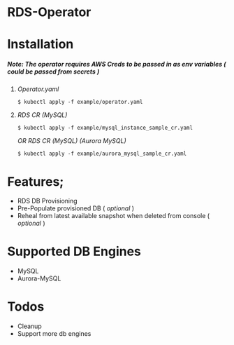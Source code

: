 
# RDS-Operator
# Installation
##### Note: The operator requires AWS Creds to be passed in as env variables ( could be passed from secrets )

1.  *Operator.yaml*
    ```
    $ kubectl apply -f example/operator.yaml
    ```
2. *RDS CR (MySQL)*
    ```
    $ kubectl apply -f example/mysql_instance_sample_cr.yaml
    ```
    *OR RDS CR (MySQL)  (Aurora MySQL)*
    ```
    $ kubectl apply -f example/aurora_mysql_sample_cr.yaml
    ```
# Features;
  - RDS DB Provisioning
  - Pre-Populate provisioned DB ( *optional* )
  - Reheal from latest available snapshot when deleted from console ( *optional* )
# Supported DB Engines
- MySQL
- Aurora-MySQL
# Todos
 - Cleanup 
 - Support more db engines



